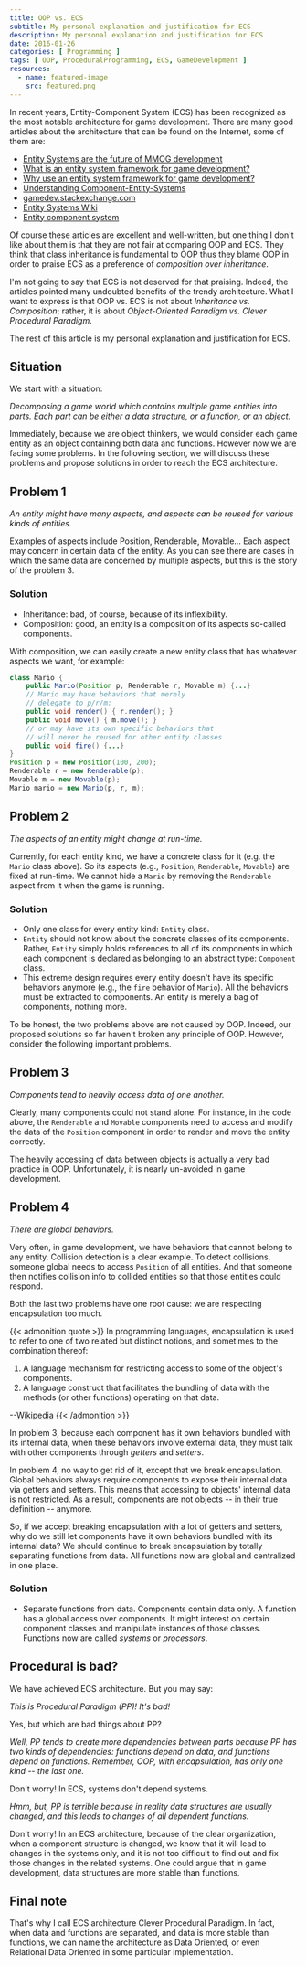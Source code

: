 ```yaml
---
title: OOP vs. ECS
subtitle: My personal explanation and justification for ECS
description: My personal explanation and justification for ECS
date: 2016-01-26
categories: [ Programming ]
tags: [ OOP, ProceduralProgramming, ECS, GameDevelopment ]
resources:
  - name: featured-image
    src: featured.png
---
```


In recent years, Entity-Component System (ECS) has been recognized as the most notable architecture for game development. There are many good articles about the architecture that can be found on the Internet, some of them are:

* [Entity Systems are the future of MMOG development](http://t-machine.org/index.php/2007/09/03/entity-systems-are-the-future-of-mmog-development-part-1/)
* [What is an entity system framework for game development?](http://www.richardlord.net/blog/what-is-an-entity-framework)
* [Why use an entity system framework for game development?](http://www.richardlord.net/blog/why-use-an-entity-framework)
* [Understanding Component-Entity-Systems](http://www.gamedev.net/page/resources/_/technical/game-programming/understanding-component-entity-systems-r3013)
* [gamedev.stackexchange.com](http://gamedev.stackexchange.com/a/31491)
* [Entity Systems Wiki](http://entity-systems.wikidot.com/)
* [Entity component system](https://en.wikipedia.org/wiki/Entity_component_system)

Of course these articles are excellent and well-written, but one thing I don't like about them is that they are not fair at comparing OOP and ECS. They think that class inheritance is fundamental to OOP thus they blame OOP in order to praise ECS as a preference of *composition over inheritance*.

I'm not going to say that ECS is not deserved for that praising. Indeed, the articles pointed many undoubted benefits of the trendy architecture. What I want to express is that OOP vs. ECS is not about *Inheritance vs. Composition*; rather, it is about *Object-Oriented Paradigm vs. Clever Procedural Paradigm*.

The rest of this article is my personal explanation and justification for ECS.

## Situation

We start with a situation:

*Decomposing a game world which contains multiple game entities into parts. Each part can be either a data structure, or a function, or an object.*

Immediately, because we are object thinkers, we would consider each game entity as an object containing both data and functions. However now we are facing some problems. In the following section, we will discuss these problems and propose solutions in order to reach the ECS architecture.

## Problem 1

*An entity might have many aspects, and aspects can be reused for various kinds of entities.*

Examples of aspects include Position, Renderable, Movable... Each aspect may concern in certain data of the entity. As you can see there are cases in which the same data are concerned by multiple aspects, but this is the story of the problem 3.

### Solution

* Inheritance: bad, of course, because of its inflexibility.
* Composition: good, an entity is a composition of its aspects so-called components.

With composition, we can easily create a new entity class that has whatever aspects we want, for example:

```java
class Mario {
    public Mario(Position p, Renderable r, Movable m) {...}
    // Mario may have behaviors that merely
    // delegate to p/r/m:
    public void render() { r.render(); }
    public void move() { m.move(); }
    // or may have its own specific behaviors that
    // will never be reused for other entity classes
    public void fire() {...}
}
Position p = new Position(100, 200);
Renderable r = new Renderable(p);
Movable m = new Movable(p);
Mario mario = new Mario(p, r, m);
```

## Problem 2

*The aspects of an entity might change at run-time.*

Currently, for each entity kind, we have a concrete class for it (e.g. the `Mario` class above). So its aspects (e.g., `Position`, `Renderable`, `Movable`) are fixed at run-time. We cannot hide a `Mario` by removing the `Renderable` aspect from it when the game is running.

### Solution

* Only one class for every entity kind: `Entity` class.
* `Entity` should not know about the concrete classes of its components. Rather, `Entity` simply holds references to all of its components in which each component is declared as belonging to an abstract type: `Component` class.
* This extreme design requires every entity doesn't have its specific behaviors anymore (e.g., the `fire` behavior of `Mario`). All the behaviors must be extracted to components. An entity is merely a bag of components, nothing more.

To be honest, the two problems above are not caused by OOP. Indeed, our proposed solutions so far haven't broken any principle of OOP. However, consider the following important problems.

## Problem 3

*Components tend to heavily access data of one another.*

Clearly, many components could not stand alone. For instance, in the code above, the `Renderable` and `Movable` components need to access and modify the data of the `Position` component in order to render and move the entity correctly.

The heavily accessing of data between objects is actually a very bad practice in OOP. Unfortunately, it is nearly un-avoided in game development.

## Problem 4

*There are global behaviors.*

Very often, in game development, we have behaviors that cannot belong to any entity. Collision detection is a clear example. To detect collisions, someone global needs to access `Position` of all entities. And that someone then notifies collision info to collided entities so that those entities could respond.

Both the last two problems have one root cause: we are respecting encapsulation too much.

{{< admonition quote >}}
In programming languages, encapsulation is used to refer to one of two related but distinct notions, and sometimes to the combination thereof:

1. A language mechanism for restricting access to some of the object's components.
2. A language construct that facilitates the bundling of data with the methods (or other functions) operating on that data.

--[Wikipedia](https://en.wikipedia.org/wiki/Encapsulation_(computer_programming))
{{< /admonition >}}

In problem 3, because each component has it own behaviors bundled with its internal data, when these behaviors involve external data, they must talk with other components through *getters* and *setters*.

In problem 4, no way to get rid of it, except that we break encapsulation. Global behaviors always require components to expose their internal data via getters and setters. This means that accessing to objects' internal data is not restricted. As a result, components are not objects -- in their true definition -- anymore.

So, if we accept breaking encapsulation with a lot of getters and setters, why do we still let components have it own behaviors bundled with its internal data? We should continue to break encapsulation by totally separating functions from data. All functions now are global and centralized in one place.

### Solution

* Separate functions from data. Components contain data only. A function has a global access over components. It might interest on certain component classes and manipulate instances of those classes. Functions now are called *systems* or *processors*.

## Procedural is bad?

We have achieved ECS architecture. But you may say:

*This is Procedural Paradigm (PP)! It's bad!*

Yes, but which are bad things about PP?

*Well, PP tends to create more dependencies between parts because PP has two kinds of dependencies: functions depend on data, and functions depend on functions. Remember, OOP, with encapsulation, has only one kind -- the last one.*

Don't worry! In ECS, systems don't depend systems.

*Hmm, but, PP is terrible because in reality data structures are usually changed, and this leads to changes of all dependent functions.*

Don't worry! In an ECS architecture, because of the clear organization, when a component structure is changed, we know that it will lead to changes in the systems only, and it is not too difficult to find out and fix those changes in the related systems. One could argue that in game development, data structures are more stable than functions.

## Final note

That's why I call ECS architecture Clever Procedural Paradigm. In fact, when data and functions are separated, and data is more stable than functions, we can name the architecture as Data Oriented, or even Relational Data Oriented in some particular implementation.
